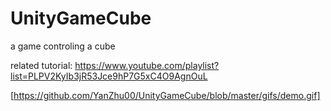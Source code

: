 # UnityGameCube

a game controling a cube

related tutorial: https://www.youtube.com/playlist?list=PLPV2KyIb3jR53Jce9hP7G5xC4O9AgnOuL

[https://github.com/YanZhu00/UnityGameCube/blob/master/gifs/demo.gif]

